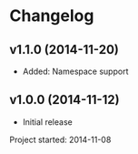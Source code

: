 # Changelog
## v1.1.0 (2014-11-20)
* Added: Namespace support

## v1.0.0 (2014-11-12)
* Initial release

Project started: 2014-11-08
